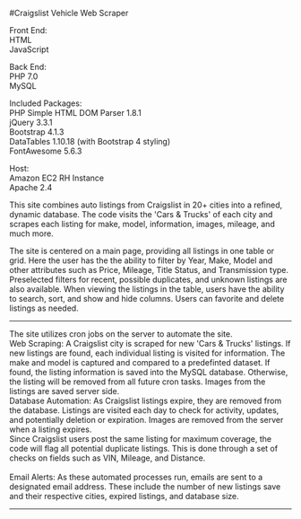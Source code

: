 #Craigslist Vehicle Web Scraper

Front End:<br>
HTML<br>
JavaScript<br>

Back End:<br>
PHP 7.0<br>
MySQL<br>

Included Packages:<br>
PHP Simple HTML DOM Parser 1.8.1<br>
jQuery 3.3.1<br>
Bootstrap 4.1.3<br>
DataTables 1.10.18 (with Bootstrap 4 styling)<br>
FontAwesome 5.6.3<br>

Host: <br>
Amazon EC2 RH Instance<br>
Apache 2.4<br>

This site combines auto listings from Craigslist in 20+ cities into a refined, dynamic database. 
The code visits the 'Cars & Trucks' of each city and scrapes each listing for make, model, information, images, mileage, and much more.

The site is centered on a main page, providing all listings in one table or grid. 
Here the user has the the ability to filter by Year, Make, Model and other attributes such as Price, Mileage, Title Status, and Transmission type. 
Preselected filters for recent, possible duplicates, and unknown listings are also available.
When viewing the listings in the table, users have the ability to search, sort, and show and hide columns. 
Users can favorite and delete listings as needed.

<hr>
The site utilizes cron jobs on the server to automate the site. 
<br>
Web Scraping: A Craigslist city is scraped for new 'Cars & Trucks' listings. 
If new listings are found, each individual listing is visited for information. 
The make and model is captured and compared to a predefinted dataset. 
If found, the listing information is saved into the MySQL database. 
Otherwise, the listing will be removed from all future cron tasks.
Images from the listings are saved server side.
<br>
Database Automation: As Craigslist listings expire, they are removed from the database. 
Listings are visited each day to check for activity, updates, and potentially deletion or expiration. 
Images are removed from the server when a listing expires.<br>
Since Craigslist users post the same listing for maximum coverage, the code will flag all potential duplicate listings. 
This is done through a set of checks on fields such as VIN, Mileage, and Distance.
<br>
<br>
Email Alerts: As these automated processes run, emails are sent to a designated email address. 
These include the number of new listings save and their respective cities, expired listings, and database size.
<hr>









